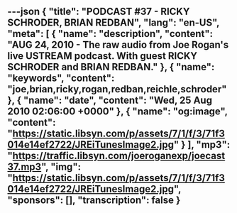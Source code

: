 ---json
{
  "title": "PODCAST #37 - RICKY SCHRODER, BRIAN REDBAN",
  "lang": "en-US",
  "meta": [
    {
      "name": "description",
      "content": "AUG 24, 2010 - The raw audio from Joe Rogan's live USTREAM podcast. With guest RICKY SCHRODER and BRIAN REDBAN."
    },
    {
      "name": "keywords",
      "content": "joe,brian,ricky,rogan,redban,reichle,schroder"
    },
    {
      "name": "date",
      "content": "Wed, 25 Aug 2010 02:06:00 +0000"
    },
    {
      "name": "og:image",
      "content": "https://static.libsyn.com/p/assets/7/1/f/3/71f3014e14ef2722/JREiTunesImage2.jpg"
    }
  ],
  "mp3": "https://traffic.libsyn.com/joeroganexp/joecast37.mp3",
  "img": "https://static.libsyn.com/p/assets/7/1/f/3/71f3014e14ef2722/JREiTunesImage2.jpg",
  "sponsors": [],
  "transcription": false
}
---
<episode-header />

<timemark seconds="0" />

<transcribe-call-to-action />

<episode-footer />